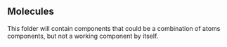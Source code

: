 ## Molecules
This folder will contain components that could be a combination of atoms components, but not a working component by itself.